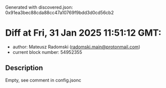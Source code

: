 Generated with discovered.json: 0x91ea3bec88cda88cc47a10769f9bdd3d0cd56cb2

# Diff at Fri, 31 Jan 2025 11:51:12 GMT:

- author: Mateusz Radomski (<radomski.main@protonmail.com>)
- current block number: 54952355

## Description

Empty, see comment in config.jsonc

